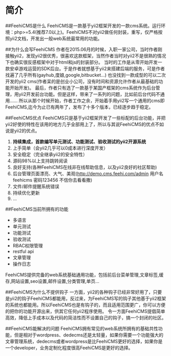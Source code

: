 # 简介

##FeehiCMS是什么
 FeehiCMS是一款基于yii2框架开发的一款cms系统。运行环境：php>=5.4(推荐7.0以上)。FeehiCMS不对yii2做任何封装，重写，仅严格按照yii2文档，开发出一般web系统最常用的功能。

##为什么会写FeehiCMS
作者在2015.06月的时候，入职一家公司，当时作者刚接触yii2，发现yii2很优秀，很喜欢这款框架，当然作者当时对yii2不是很熟的情况下也确实很反感框架中对于html和js的封装部分。
当时的工作是从零开始开发一款安卓游戏运营的SDK后台。于是作者就想基于yii2来搭建后端的服务，可是作者找遍了几乎所有(gayhub,度娘,google,bitbucket...)
也没找到一款成型的可以二次开发的yii2 cms(作者呆的是创业小公司，没有时间和资源允许作者从最基础的功能开始开发)。
最后，作者只有选了一款基于某国产框架的cms系统作为后台管理，用yii2开发前台功能。但是这样，带来了一系列的问题，比如前后台代码不通用......
所以从那个时候开始，作者工作之余，开始着手用yii2写一个通用的cms即FeehiCMS,迄今为止已有两年了，发布了十多个版本，已经逐步趋于稳定。

##FeehiCMS优点
FeehiCMS只是基于yii2框架开发了一些标配的后台功能，并把yii2好使的特性在该用的地方几乎全部用上了，所以与其说FeehiCMS的优点不如说是yii2的优点。
 1. **持续集成，首款编写单元测试、功能测试、验收测试的yii2开源系统**
 2. 上手简单（会yii2几乎可以0成本进行深度开发）
 3. 安全稳定（完全继承yii2的安全特性）
 4. 源码98%以上支持跳转阅读
 5. 良好支持(各种FeehiCMS在线非在线帮助信息，以及yii2良好的社区帮助)
 6. 后台管理页面漂亮、大气、美观(http://demo.cms.feehi.com/admin 用户名feehicms 密码123456 不信你去看看撒)
 7. 文件/邮件提醒系统错误
 8. 持续优化更新
 9. ...

##FeehiCMS当前所拥有的功能
 * 多语言
 * 单元测试
 * 功能测试
 * 验收测试
 * RBAC权限管理
 * restful api
 * 文章管理 
 * 操作日志
 
 FeehiCMS提供完备的web系统基础通用功能，包括前后台菜单管理,文章标签,缓存,网站设置,seo设置,邮件设置,分类管理,单页...

##FeehiCMS为什么不提供钩子
一方面，yii2的各种钩子已经非常好用了，只要是yii2的钩子FeehiCMS都能用，反过来，为FeehiCMS写的钩子其他基于yii2框架的系统也都能用。所以FeehiCMS也是有钩子的，而且适用范围更广，你可以方便的把你的功能开源出来，供其它任何yii2程序使用。
令一方面FeehiCMS提倡简单高效，降低上手成本以及代码的简洁性而不设置自己的钩子，搞一个封闭的社区。


##FeehiCMS能解决的问题
FeehiCMS拥有常见的web系统所拥有的基础共性功能，但是相对于wordpress、dedecms还是太轻量，如果你需要一个功能强大的文章管理系统，dedecms或者wordpress是比FeehiCMS更好的选择，如果你是一个developer，业务定制化程度很高FeehiCMS是更好的选择。